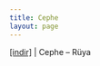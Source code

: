 ```yaml
---
title: Cephe
layout: page
---
```


<a href="https://cloud.mail.ru/public/4aaabd4b1a49/Cephe%20-%20R%C3%BCya" target="_blank">[indir]</a> | Cephe &#8211; Rüya